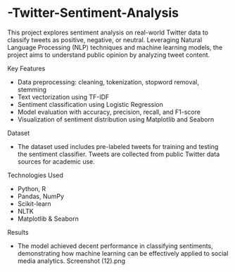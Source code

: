 # -Twitter-Sentiment-Analysis

This project explores sentiment analysis on real-world Twitter data to classify tweets as positive, negative, or neutral. Leveraging Natural Language Processing (NLP) techniques and machine learning models, the project aims to understand public opinion by analyzing tweet content.

Key Features
- Data preprocessing: cleaning, tokenization, stopword removal, stemming
- Text vectorization using TF-IDF
- Sentiment classification using Logistic Regression
- Model evaluation with accuracy, precision, recall, and F1-score
- Visualization of sentiment distribution using Matplotlib and Seaborn

Dataset
- The dataset used includes pre-labeled tweets for training and testing the sentiment classifier. Tweets are collected from public Twitter data sources for academic use.

Technologies Used
- Python, R
- Pandas, NumPy
- Scikit-learn
- NLTK
- Matplotlib & Seaborn

 Results
- The model achieved decent performance in classifying sentiments, demonstrating how machine learning can be effectively applied to social media analytics.
  Screenshot (12).png
  
